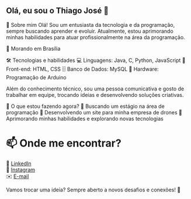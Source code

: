 ## Olá, eu sou o Thiago José 👋

👋 Sobre mim
Olá! Sou um entusiasta da tecnologia e da programação, sempre buscando aprender e evoluir. Atualmente, estou aprimorando minhas habilidades para atuar profissionalmente na área da programação.

📍 Morando em Brasília

🛠️ Tecnologias e habilidades
  💻 Linguagens: Java, C, Python, JavaScript
  🎨 Front-end: HTML, CSS
  🗄️ Banco de Dados: MySQL
  🤖 Hardware: Programação de Arduino

Além do conhecimento técnico, sou uma pessoa comunicativa e gosto de trabalhar em equipe, trocando ideias e desenvolvendo soluções criativas.

🌱 O que estou fazendo agora?
  🔹 Buscando um estágio na área de programação
  🔹 Desenvolvendo um site para minha empresa de drones
  🔹 Aprimorando minhas habilidades e explorando novas tecnologias

# 📫 Onde me encontrar?  
🔗 [LinkedIn](www.linkedin.com/in/thiago-jose-tj)  
📸 [Instagram](https://www.instagram.com/thiago_tj18/)  
✉️ [E-mail](mailto:thiago18122003@gmail.com)  
<!--🖥️ [Portfólio](https://www.seusite.com)   futuramente colocar   -->

Vamos trocar uma ideia? Sempre aberto a novos desafios e conexões! 🚀
